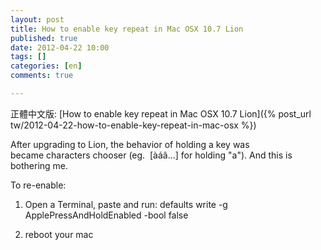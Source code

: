 ```yaml
---
layout: post
title: How to enable key repeat in Mac OSX 10.7 Lion
published: true
date: 2012-04-22 10:00
tags: []
categories: [en]
comments: true

---
```


正體中文版: [How to enable key repeat in Mac OSX 10.7 Lion]({% post_url tw/2012-04-22-how-to-enable-key-repeat-in-mac-osx %})

After upgrading to Lion, the behavior of holding a key was became characters chooser (eg.  [àáâ...] for holding "a"). And this is bothering me.

To re-enable:

1. Open a Terminal, paste and run:
defaults write -g ApplePressAndHoldEnabled -bool false

2. reboot your mac
